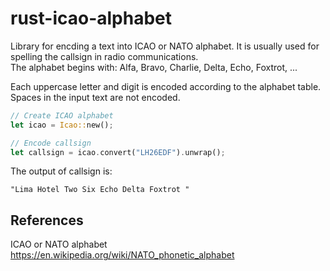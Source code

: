 # rust-icao-alphabet
Library for encding a text into ICAO or NATO alphabet. It is usually used for spelling the callsign in radio communications.  
The alphabet begins with: Alfa, Bravo, Charlie, Delta, Echo, Foxtrot, ...

Each uppercase letter and digit is encoded according to the alphabet table. Spaces in the input text are not encoded.

```rust
// Create ICAO alphabet
let icao = Icao::new();

// Encode callsign
let callsign = icao.convert("LH26EDF").unwrap();
```

The output of callsign is:
```
"Lima Hotel Two Six Echo Delta Foxtrot "
```

## References
ICAO or NATO alphabet https://en.wikipedia.org/wiki/NATO_phonetic_alphabet  